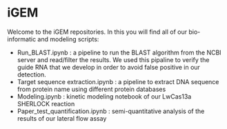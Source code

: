 # iGEM
Welcome to the iGEM repositories. In this you will find all of our bio-informatic and modeling scripts: 

- Run_BLAST.ipynb : a pipeline to run the BLAST algorithm from the NCBI server and read/filter the results. We used this pipaline to verify the guide RNA that we develop in order to avoid false positive in our detection. 
- Target sequence extraction.ipynb : a pipeline to extract DNA sequence from protein name using different protein databases
- Modeling.ipynb : kinetic modeling notebook of our LwCas13a SHERLOCK reaction
- Paper_test_quantification.ipynb : semi-quantitative analysis of the results of our lateral flow assay 

